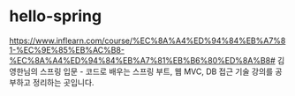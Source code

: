 # hello-spring
https://www.inflearn.com/course/%EC%8A%A4%ED%94%84%EB%A7%81-%EC%9E%85%EB%AC%B8-%EC%8A%A4%ED%94%84%EB%A7%81%EB%B6%80%ED%8A%B8#
김영한님의 스프링 입문 - 코드로 배우는 스프링 부트, 웹 MVC, DB 접근 기술 강의를 공부하고 정리하는 곳입니다.
